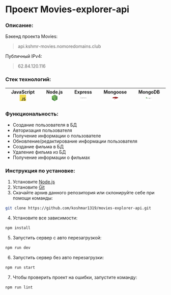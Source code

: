 # Проект Movies-explorer-api

### Описание:
Бэкенд проекта Movies:

> api.kshmr-movies.nomoredomains.club

Публичный IPv4:

> 62.84.120.116

### Стек технологий:

| JavaScript <code><img  height="20"  src="https://raw.githubusercontent.com/github/explore/80688e429a7d4ef2fca1e82350fe8e3517d3494d/topics/javascript/javascript.png"></code> | Node.js <code><img  height="20"  src="https://raw.githubusercontent.com/github/explore/80688e429a7d4ef2fca1e82350fe8e3517d3494d/topics/nodejs/nodejs.png"></code> | Express <code><img  height="20"  src="https://raw.githubusercontent.com/github/explore/80688e429a7d4ef2fca1e82350fe8e3517d3494d/topics/express/express.png"></code> | Mongoose <code><img  height="20"  src="https://raw.githubusercontent.com/github/explore/80688e429a7d4ef2fca1e82350fe8e3517d3494d/topics/mongoose/mongoose.png"></code> | MongoDB <code><img  height="20"  src="https://raw.githubusercontent.com/github/explore/80688e429a7d4ef2fca1e82350fe8e3517d3494d/topics/mongodb/mongodb.png"></code> | 
|---|---|---|---|---|

### Функциональность:
* Создание пользователя в БД
* Авторизация пользователя
* Получение информации о пользователе
* Обновление/редактирование информации пользователя
* Создание фильма в БД
* Удаление фильма из БД
* Получение информации о фильмах

### Инструкция по установке:
1. Установите [Node.js](https://nodejs.org/en/ "ссылка на сайт Node.js")
2. Установите [Git](https://git-scm.com/ "ссылка на сайт Git")
3. Скачайте архив данного репозитория или склонируйте себе при помощи команды:
```sh
git clone https://github.com/koshmar1319/movies-explorer-api.git
```
4. Установите все зависимости:
```sh
npm install
```
5. Запустить сервер с авто перезагрузкой:
```sh
npm run dev
```
6. Запустить сервер без авто перезагрузки:
```sh
npm run start
```
7. Чтобы проверить проект на ошибки, запустите команду:
```sh
npm run lint
```

